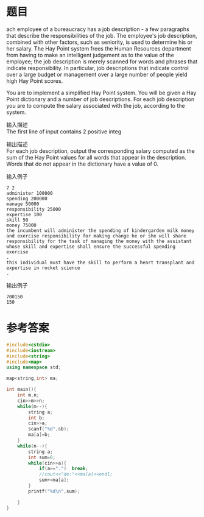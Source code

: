 # 题目
ach employee of a bureaucracy has a job description - a few paragraphs that describe the responsibilities of the job. The employee's job description, combined with other factors, such as seniority, is used to determine his or her salary.
The Hay Point system frees the Human Resources department from having to make an intelligent judgement as to the value of the employee; the job description is merely scanned for words and phrases that indicate responsibility. In particular, job descriptions that indicate control over a large budget or management over a large number of people yield high Hay Point scores.

You are to implement a simplified Hay Point system. You will be given a Hay Point dictionary and a number of job descriptions. For each job description you are to compute the salary associated with the job, according to the system.

输入描述<br>
The first line of input contains 2 positive integ

输出描述<br>
For each job description, output the corresponding salary computed as the sum of the Hay Point values for all words that appear in the description. Words that do not appear in the dictionary have a value of 0.

输入例子
```
7 2
administer 100000
spending 200000
manage 50000
responsibility 25000
expertise 100
skill 50
money 75000
the incumbent will administer the spending of kindergarden milk money
and exercise responsibility for making change he or she will share
responsibility for the task of managing the money with the assistant
whose skill and expertise shall ensure the successful spending exercise
.
this individual must have the skill to perform a heart transplant and
expertise in rocket science
.
```
输出例子
```
700150
150
```
# 参考答案
```c++
#include<cstdio>
#include<iostream>
#include<string>
#include<map>
using namespace std;

map<string,int> ma;

int main(){
    int m,n;
    cin>>m>>n;
    while(m--){
        string a;
        int b;
        cin>>a;
        scanf("%d",&b);
        ma[a]=b;
    }
    while(n--){
        string a;
        int sum=0;
        while(cin>>a){
            if(a==".")  break;
            //cout<<"de:"<<ma[a]<<endl;
            sum+=ma[a];
        }
        printf("%d\n",sum);

    }
}
